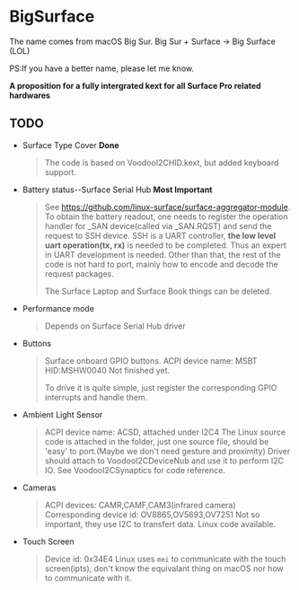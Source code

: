 # BigSurface
The name comes from macOS Big Sur.
Big Sur + Surface -> Big Surface (LOL)

PS:If you have a better name, please let me know.

**A proposition for a fully intergrated kext for all Surface Pro related hardwares**

## TODO
- Surface Type Cover                            **Done**
  
  > The code is based on VoodooI2CHID.kext, but added keyboard support.
- Battery status--Surface Serial Hub            **Most Important**
  > See https://github.com/linux-surface/surface-aggregator-module.
  > To obtain the battery readout, one needs to register the operation handler for _SAN device(called via _SAN.RQST) and send the request to SSH device.
  > SSH is a UART controller, **the low level uart operation(tx, rx)** is needed to be completed. Thus an expert in UART development is needed.
  > Other than that, the rest of the code is not hard to port, mainly how to encode and decode the request packages. 
  >
  > The Surface Laptop and Surface Book things can be deleted.
- Performance mode
  > Depends on Surface Serial Hub driver
- Buttons
  > Surface onboard GPIO buttons. ACPI device name: MSBT HID:MSHW0040
  > Not finished yet.
  > 
  > To drive it is quite simple, just register the corresponding GPIO interrupts and handle them.
- Ambient Light Sensor
  > ACPI device name: ACSD, attached under I2C4
  > The Linux source code is attached in the folder, just one source file, should be 'easy' to port.(Maybe we don't need gesture and proximity)
  > Driver should attach to VoodooI2CDeviceNub and use it to perform I2C IO.
  > See VoodooI2CSynaptics for code reference.
- Cameras
  > ACPI devices: CAMR,CAMF,CAM3(infrared camera)
  > Corresponding device id: OV8865,OV5693,OV7251
  > Not so important, they use I2C to transfert data. Linux code available.
- Touch Screen
  > Device id: 0x34E4
  > Linux uses `mei` to communicate with the touch screen(ipts), don't know the equivalant thing on macOS nor how to communicate with it.
